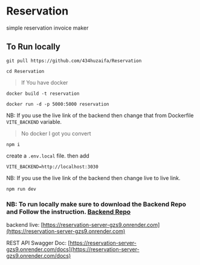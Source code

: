 # Reservation

simple reservation invoice maker

## To Run locally

```
git pull https://github.com/434huzaifa/Reservation
```

```
cd Reservation
```

>If You have docker

```
docker build -t reservation
```

```
docker run -d -p 5000:5000 reservation
```

NB: If you use the live link of the backend then change that from Dockerfile `VITE_BACKEND` variable.

> No docker I got you convert

```
npm i
```

create a `.env.local` file. then add

```
VITE_BACKEND=http://localhost:3030
```

NB: If you use the live link of the backend then change live to live link.


```
npm run dev
```

### NB: To run locally make sure to download the Backend Repo and Follow the instruction. [Backend Repo](https://github.com/434huzaifa/Reservation-server)

backend live: [https://reservation-server-gzs9.onrender.com](https://reservation-server-gzs9.onrender.com)

REST API Swagger Doc:  [https://reservation-server-gzs9.onrender.com/docs](https://reservation-server-gzs9.onrender.com/docs)
